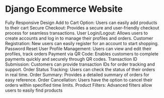 # Django Ecommerce Website

Fully Responsive Design
Add to Cart Option: Users can easily add products to their cart
Secure Checkout: Provides a secure and user-friendly checkout process for seamless transactions.
User Login/Logout: Allows users to create accounts and log in to manage their profiles and orders.
Customer Registration: New users can easily register for an account to start shopping.
Password Reset
User Profile Management: Users can view and edit their profiles, track orders
Payment via QR Code: Enables customers to complete payments quickly and securely through QR codes.
Transaction ID Submission: Customers can provide transaction IDs for order tracking and support.
Order Status Tracking: Users can check the status of their orders in real time.
Order Summary: Provides a detailed summary of orders for easy reference.
Order Cancellation: Users have the option to cancel their orders within specified time limits.
Product Filters: Advanced filters allow users to easily find products
